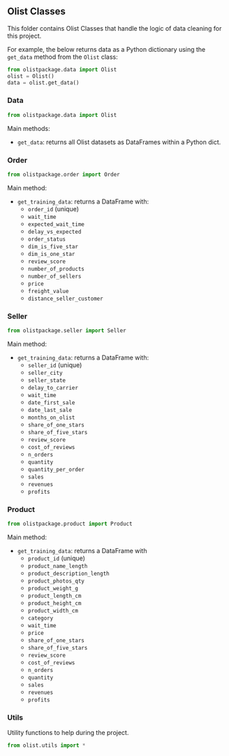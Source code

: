 ## Olist Classes

This folder contains Olist Classes that handle the logic of data cleaning for this project.

For example, the below returns data as a Python dictionary using the `get_data` method from the `Olist` class:

```python
from olistpackage.data import Olist
olist = Olist()
data = olist.get_data()
```

### Data

```python
from olistpackage.data import Olist
```

Main methods:

- `get_data`: returns all Olist datasets as DataFrames within a Python dict.

### Order

```python
from olistpackage.order import Order
```

Main method:
- `get_training_data`: returns a DataFrame with:
   - `order_id` (unique)
   - `wait_time`
   - `expected_wait_time`
   - `delay_vs_expected`
   -  `order_status`
   - `dim_is_five_star`
   - `dim_is_one_star`
   - `review_score`
   - `number_of_products`
   - `number_of_sellers`
   - `price`
   - `freight_value`
   - `distance_seller_customer`

### Seller

```python
from olistpackage.seller import Seller
```

Main method:
- `get_training_data`: returns a DataFrame with:
   - `seller_id` (unique)
   - `seller_city`
   - `seller_state`
   - `delay_to_carrier`
   - `wait_time`
   - `date_first_sale`
   - `date_last_sale`
   - `months_on_olist`
   - `share_of_one_stars`
   - `share_of_five_stars`
   - `review_score`
   - `cost_of_reviews`
   - `n_orders`
   - `quantity`
   - `quantity_per_order`
   - `sales`
   - `revenues`
   - `profits`

### Product

```python
from olistpackage.product import Product
```

Main method:
- `get_training_data`: returns a DataFrame with
   - `product_id` (unique)
   - `product_name_length`
   - `product_description_length`
   - `product_photos_qty`
   - `product_weight_g`
   - `product_length_cm`
   - `product_height_cm`
   - `product_width_cm`
   - `category`
   - `wait_time`
   - `price`
   - `share_of_one_stars`
   - `share_of_five_stars`
   - `review_score`
   - `cost_of_reviews`
   - `n_orders`
   - `quantity`
   - `sales`
   - `revenues`
   - `profits`

### Utils

Utility functions to help during the project.

```python
from olist.utils import *
```
